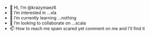- 👋 Hi, I’m @krazymaez6
- 👀 I’m interested in ...xla
- 🌱 I’m currently learning ...nothing
- 💞️ I’m looking to collaborate on ...scala
- 📫 How to reach me spam scared yet comment on me and I'll find it
<!---
krazy is a ✨ special ✨ repository because its `README.md` (this file) appears on your GitHub profile.
You can click the Preview link to take a look at your changes.
--->
